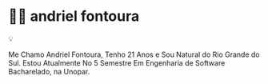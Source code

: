   # 👨‍💻 andriel fontoura
  💡

   Me Chamo Andriel Fontoura, Tenho 21 Anos e Sou Natural do Rio Grande do Sul.
  Estou Atualmente No 5 Semestre Em Engenharia de Software Bacharelado, na Unopar.
